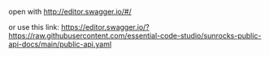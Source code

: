 open with http://editor.swagger.io/#/

or use this link:
https://editor.swagger.io/?https://raw.githubusercontent.com/essential-code-studio/sunrocks-public-api-docs/main/public-api.yaml
